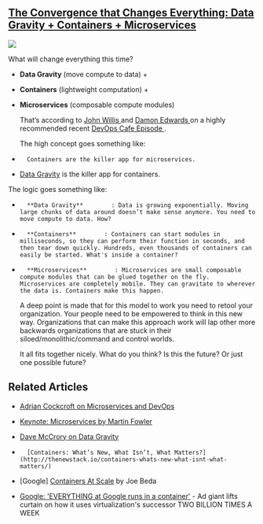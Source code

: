## [The Convergence that Changes Everything: Data Gravity + Containers + Microservices](/blog/2015/3/25/the-convergence-that-changes-everything-data-gravity-contain.html)

    

    

![](https://farm9.staticflickr.com/8713/16922345365_e0a31b5c56_o.jpg)

What will change everything this time?

*   **Data Gravity** (move compute to data) + 
*   **Containers** (lightweight computation) +
*   **Microservices** (composable compute modules)

    That’s according to     [    John Willis    ](https://twitter.com/botchagalupe)     and     [    Damon Edwards    ](https://twitter.com/damonedwards)     on a highly recommended recent     [    DevOps Cafe Episode    ](http://devopscafe.org/show/2015/3/24/devops-cafe-episode-57-john-and-damon-catch-up.html)    .    

    The high concept goes something like:    

*       Containers are the killer app for microservices.    

*   [Data Gravity](http://datagravity.org/) is the killer app for containers.

The logic goes something like:

*       **Data Gravity**        : Data is growing exponentially. Moving large chunks of data around doesn’t make sense anymore. You need to move compute to data. How?    

*       **Containers**        : Containers can start modules in milliseconds, so they can perform their function in seconds, and then tear down quickly. Hundreds, even thousands of containers can easily be started. What's inside a container?    

*       **Microservices**        : Microservices are small composable compute modules that can be glued together on the fly. Microservices are completely mobile. They can gravitate to wherever the data is. Containers make this happen.    

    A deep point is made that for this model to work you need to retool your organization. Your people need to be empowered to think in this new way. Organizations that can make this approach work will lap other more backwards organizations that are stuck in their siloed/monolithic/command and control worlds.      

    It all fits together nicely. What do you think? Is this the future? Or just one possible future?    

##     Related Articles    

*   [    Adrian Cockcroft on Microservices and DevOps    ](http://www.infoq.com/interviews/adrian-cockcroft-microservices-devops)

*   [    Keynote: Microservices by Martin Fowler    ](https://www.youtube.com/watch?v=wgdBVIX9ifA)

*   [    Dave McCrory    ](http://blog.mccrory.me/)          [    on Data Gravity    ](http://datagravity.org/about/)

*       [Containers: What’s New, What Isn’t, What Matters?](http://thenewstack.io/containers-whats-new-what-isnt-what-matters/)    

*   [Google] [Containers At Scale](https://speakerdeck.com/jbeda/containers-at-scale) by Joe Beda

*   [Google: 'EVERYTHING at Google runs in a container'](http://www.theregister.co.uk/2014/05/23/google_containerization_two_billion/) - Ad giant lifts curtain on how it uses virtualization's successor TWO BILLION TIMES A WEEK

    